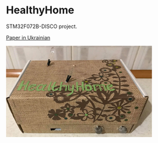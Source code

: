 # HealthyHome
STM32F072B-DISCO project. 

[Paper in Ukrainian](https://drive.google.com/file/d/1sVW1lAXHlnrspgLaTmAa2bM-VvRjLJ2S/view?usp=sharing) 

<img src="healthyhome.jpg" width="400px" height="250px"/>
